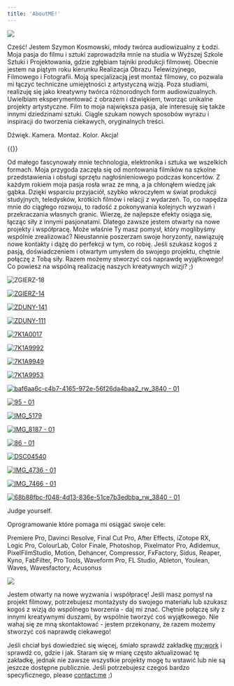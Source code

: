 ```yaml
---
title: 'AboutME!'
---
```

![](/images/IMG_4737-01-edited.jpg)

Cześć! Jestem Szymon Kosmowski, młody twórca audiowizualny z Łodzi. Moja pasja do filmu i sztuki zaprowadziła mnie na studia w Wyższej Szkole Sztuki i Projektowania, gdzie zgłębiam tajniki produkcji filmowej. Obecnie jestem na piątym roku kierunku Realizacja Obrazu Telewizyjnego, Filmowego i Fotografii. Moją specjalizacją jest montaż filmowy, co pozwala mi łączyć techniczne umiejętności z artystyczną wizją. Poza studiami, realizuję się jako kreatywny twórca różnorodnych form audiowizualnych. Uwielbiam eksperymentować z obrazem i dźwiękiem, tworząc unikalne projekty artystyczne. Film to moja największa pasja, ale interesuję się także innymi dziedzinami sztuki. Ciągle szukam nowych sposobów wyrazu i inspiracji do tworzenia ciekawych, oryginalnych treści.

Dźwięk. Kamera. Montaż. Kolor. Akcja!

{{<youtube Q1V5bQo_ZFU>}}

Od małego fascynowały mnie technologia, elektronika i sztuka we wszelkich formach. Moja przygoda zaczęła się od montowania filmików na szkolne przedstawienia i obsługi sprzętu nagłośnieniowego podczas koncertów. Z każdym rokiem moja pasja rosła wraz ze mną, a ja chłonąłem wiedzę jak gąbka. Dzięki wsparciu przyjaciół, szybko wkroczyłem w świat produkcji studyjnych, teledysków, krótkich filmów i relacji z wydarzeń. To, co napędza mnie do ciągłego rozwoju, to radość z pokonywania kolejnych wyzwań i przekraczania własnych granic. Wierzę, że najlepsze efekty osiąga się, łącząc siły z innymi pasjonatami. Dlatego zawsze jestem otwarty na nowe projekty i współpracę. Może właśnie Ty masz pomysł, który moglibyśmy wspólnie zrealizować? Nieustannie poszerzam swoje horyzonty, nawiązuję nowe kontakty i dążę do perfekcji w tym, co robię. Jeśli szukasz kogoś z pasją, doświadczeniem i otwartym umysłem do swojego projektu, chętnie połączę z Tobą siły. Razem możemy stworzyć coś naprawdę wyjątkowego! Co powiesz na wspólną realizację naszych kreatywnych wizji? ;)

![](images/ZGIERZ-18-1024x683.jpg "ZGIERZ-18")

[![](images/ZGIERZ-14-1024x683.jpg "ZGIERZ-14")](http://shvrp.eu/wp-content/uploads/2024/07/ZGIERZ-14-scaled.jpg)

[![](images/ZDUNY-141-1024x683.jpg "ZDUNY-141")](http://shvrp.eu/wp-content/uploads/2024/07/ZDUNY-141-scaled.jpg)

[![](images/ZDUNY-111-1024x683.jpg "ZDUNY-111")](http://shvrp.eu/wp-content/uploads/2024/07/ZDUNY-111-scaled.jpg)

[![](images/7K1A0017-1024x657.jpg "7K1A0017")](http://shvrp.eu/wp-content/uploads/2024/04/7K1A0017.jpg)

[![](images/7K1A9992-1024x647.jpg "7K1A9992")](http://shvrp.eu/wp-content/uploads/2024/04/7K1A9992.jpg)

[![](images/7K1A9949-1024x683.jpg "7K1A9949")](http://shvrp.eu/wp-content/uploads/2024/04/7K1A9949.jpg)

[![](images/7K1A9953-1024x707.jpg "7K1A9953")](http://shvrp.eu/wp-content/uploads/2024/04/7K1A9953.jpg)

[![](images/baf6aa6c-c4b7-4165-972e-56f26da4baa2_rw_3840-01-1024x683.jpg "baf6aa6c-c4b7-4165-972e-56f26da4baa2_rw_3840 - 01")](http://shvrp.eu/wp-content/uploads/2024/04/baf6aa6c-c4b7-4165-972e-56f26da4baa2_rw_3840-01.jpg)

[![](images/95-01-1024x682.jpg "95 - 01")](http://shvrp.eu/wp-content/uploads/2024/04/95-01.jpg)

[![](images/IMG_5179-1024x768.jpg "IMG_5179")](http://shvrp.eu/wp-content/uploads/2024/04/IMG_5179.jpg)

[![](images/IMG_8187-01-1024x768.jpg "IMG_8187 - 01")](http://shvrp.eu/wp-content/uploads/2024/04/IMG_8187-01.jpg)

[![](images/86-01-1024x682.jpg "86 - 01")](http://shvrp.eu/wp-content/uploads/2024/04/86-01.jpg)

[![](images/DSC04540-683x1024.jpg "DSC04540")](http://shvrp.eu/wp-content/uploads/2024/04/DSC04540.jpg)

[![](images/IMG_4736-01-683x1024.jpg "IMG_4736 - 01")](http://shvrp.eu/wp-content/uploads/2024/04/IMG_4736-01.jpg)

[![](images/IMG_7466-01-762x1024.jpg "IMG_7466 - 01")](http://shvrp.eu/wp-content/uploads/2024/04/IMG_7466-01.jpg)

[![](images/68b88fbc-f048-4d13-836e-51ce7b3edbba_rw_3840-01-683x1024.jpg "68b88fbc-f048-4d13-836e-51ce7b3edbba_rw_3840 - 01")](http://shvrp.eu/wp-content/uploads/2024/04/68b88fbc-f048-4d13-836e-51ce7b3edbba_rw_3840-01.jpg)

Judge yourself.

Oprogramowanie które pomaga mi osiągać swoje cele:

Premiere Pro, Davinci Resolve, Final Cut Pro, After Effects, iZotope RX, Logic Pro, ColourLab, Color Finale, Photoshop, Pixelmator Pro, Adidemux, PixelFilmStudio, Motion, Dehancer, Compressor, FxFactory, Sidus, Reaper, Kyno, FabFilter, Pro Tools, Waveform Pro, FL Studio, Ableton, Youlean, Waves, Wavesfactory, Acusonus

![](images/IMG_8185-01.jpg)


Jestem otwarty na nowe wyzwania i współpracę! Jeśli masz pomysł na projekt filmowy, potrzebujesz montażysty do swojego materiału lub szukasz kogoś z wizją do wspólnego tworzenia - daj mi znać. Chętnie połączę siły z innymi kreatywnymi duszami, by wspólnie tworzyć coś wyjątkowego. Nie wahaj się ze mną skontaktować - jestem przekonany, że razem możemy stworzyć coś naprawdę ciekawego!

Jeśli chciał byś dowiedzieć się więcej, śmiało sprawdź zakładkę [my:work](/?page_id=106) i sprawdź co, gdzie i jak. Staram się w miarę często aktualizować tę zakładkę, jednak nie zawsze wszystkie projekty mogę tu wstawić lub nie są jeszcze dostępne publicznie. Jeśli potrzebujesz czegoś bardzo specyficznego, please [contact:me](/?page_id=2) ;)
